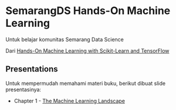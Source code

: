 # SemarangDS Hands-On Machine Learning
Untuk belajar komunitas Semarang Data Science

Dari [Hands-On Machine Learning with Scikit-Learn and TensorFlow](https://github.com/ageron/handson-ml)

## Presentations
Untuk mempermudah memahami materi buku, berikut dibuat slide presentasinya:
- Chapter 1 - [The Machine Learning Landscape](https://docs.google.com/presentation/d/1SLzhdtSGaqLTh1HXFiEAa-FCTecoImv3U7hFPMXdkOA/edit?usp=sharing)
